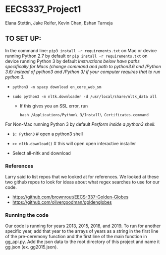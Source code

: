 # EECS337_Project1

Elana Stettin, Jake Reifer, Kevin Chan, Eshan Tarneja

## TO SET UP:

In the command line:
`pip3 install -r requirements.txt` on Mac or device running Python 2.7 by default or `pip install -r requirements.txt` on device running Python 3 by default
*Instructions below have paths specifically for Macs (change command and path to python3.6  and /Python 3.6/ instead of python3 and /Python 3/ if your computer requires that to run python 3.* 

- `python3 -m spacy download en_core_web_sm`

- `sudo python3 -m nltk.downloader -d /usr/local/share/nltk_data all`

  - If this gives you an SSL error, run 

    `bash /Applications/Python\ 3/Install\ Certificates.command`

For Non-Mac running Python 3 by default
*Perform inside a python3 shell*:

- `$: Python3` # open a python3 shell

- `>> nltk.download()` # this will open open interactive installer
- Select all-nltk and download

### References

Larry said to list repos that we looked at for references. We looked at these two github repos to look for ideas about what regex searches to use for our code.

- https://github.com/brownrout/EECS-337-Golden-Globes
- https://github.com/olivergoodman/goldenglobes

### Running the code

Our code is running for years 2013, 2015, 2018, and 2019. To run for another specific year, add that year to the arrays of years as a string in the first line of the pre-ceremony function and the first line of the main function in gg_api.py. Add the json data to the root directory of this project and name it gg<year>.json (ex. gg2015.json).
